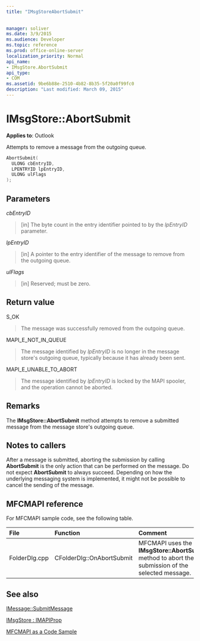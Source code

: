 ```yaml
---
title: "IMsgStoreAbortSubmit"
 
 
manager: soliver
ms.date: 3/9/2015
ms.audience: Developer
ms.topic: reference
ms.prod: office-online-server
localization_priority: Normal
api_name:
- IMsgStore.AbortSubmit
api_type:
- COM
ms.assetid: 9be6b88e-2510-4b82-8b35-5f20a0f99fc0
description: "Last modified: March 09, 2015"
---
```


# IMsgStore::AbortSubmit

  
  
**Applies to**: Outlook 
  
Attempts to remove a message from the outgoing queue.
  
```cpp
AbortSubmit(
  ULONG cbEntryID,
  LPENTRYID lpEntryID,
  ULONG ulFlags
);
```

## Parameters

 _cbEntryID_
  
> [in] The byte count in the entry identifier pointed to by the  _lpEntryID_ parameter. 
    
 _lpEntryID_
  
> [in] A pointer to the entry identifier of the message to remove from the outgoing queue. 
    
 _ulFlags_
  
> [in] Reserved; must be zero.
    
## Return value

S_OK 
  
> The message was successfully removed from the outgoing queue.
    
MAPI_E_NOT_IN_QUEUE 
  
> The message identified by  _lpEntryID_ is no longer in the message store's outgoing queue, typically because it has already been sent. 
    
MAPI_E_UNABLE_TO_ABORT 
  
> The message identified by  _lpEntryID_ is locked by the MAPI spooler, and the operation cannot be aborted. 
    
## Remarks

The **IMsgStore::AbortSubmit** method attempts to remove a submitted message from the message store's outgoing queue. 
  
## Notes to callers

After a message is submitted, aborting the submission by calling **AbortSubmit** is the only action that can be performed on the message. Do not expect **AbortSubmit** to always succeed. Depending on how the underlying messaging system is implemented, it might not be possible to cancel the sending of the message. 
  
## MFCMAPI reference

For MFCMAPI sample code, see the following table.
  
|**File**|**Function**|**Comment**|
|:-----|:-----|:-----|
|FolderDlg.cpp  <br/> |CFolderDlg::OnAbortSubmit  <br/> |MFCMAPI uses the **IMsgStore::AbortSubmit** method to abort the submission of the selected message.  <br/> |
   
## See also



[IMessage::SubmitMessage](imessage-submitmessage.md)
  
[IMsgStore : IMAPIProp](imsgstoreimapiprop.md)


[MFCMAPI as a Code Sample](mfcmapi-as-a-code-sample.md)

